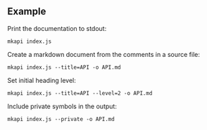 ## Example

Print the documentation to stdout:

```
mkapi index.js
```

Create a markdown document from the comments in a source file:

```shell
mkapi index.js --title=API -o API.md
```

Set initial heading level:

```shell
mkapi index.js --title=API --level=2 -o API.md
```

Include private symbols in the output:

```shell
mkapi index.js --private -o API.md
```


